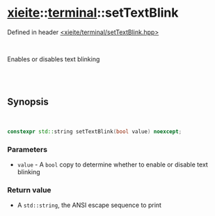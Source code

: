 # [xieite](../../README.md)::[terminal](../terminal.md)::setTextBlink
Defined in header [<xieite/terminal/setTextBlink.hpp>](../../include/xieite/terminal/setTextBlink.hpp)

<br/>

Enables or disables text blinking

<br/><br/>

## Synopsis

<br/>

```cpp
constexpr std::string setTextBlink(bool value) noexcept;
```
### Parameters
- `value` - A `bool` copy to determine whether to enable or disable text blinking
### Return value
- A `std::string`, the ANSI escape sequence to print
